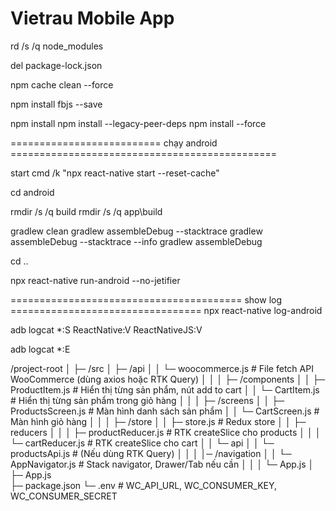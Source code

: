 # Vietrau Mobile App


rd /s /q node_modules

del package-lock.json

npm cache clean --force


npm install fbjs --save

npm install
npm install --legacy-peer-deps
npm install --force



========================== chạy android ==============================================

start cmd /k "npx react-native start --reset-cache"

cd android


rmdir /s /q build
rmdir /s /q app\build

gradlew clean
gradlew assembleDebug --stacktrace
gradlew assembleDebug --stacktrace --info
gradlew assembleDebug

cd ..

npx react-native run-android --no-jetifier


======================================== show log =================================
npx react-native log-android

adb logcat *:S ReactNative:V ReactNativeJS:V

adb logcat *:E




/project-root
│
├─ /src
│   ├─ /api
│   │   └─ woocommerce.js        # File fetch API WooCommerce (dùng axios hoặc RTK Query)
│   │
│   ├─ /components
│   │   ├─ ProductItem.js        # Hiển thị từng sản phẩm, nút add to cart
│   │   └─ CartItem.js           # Hiển thị từng sản phẩm trong giỏ hàng
│   │
│   ├─ /screens
│   │   ├─ ProductsScreen.js     # Màn hình danh sách sản phẩm
│   │   └─ CartScreen.js         # Màn hình giỏ hàng
│   │
│   ├─ /store
│   │   ├─ store.js              # Redux store
│   │   ├─ reducers
│   │   │   ├─ productReducer.js # RTK createSlice cho products
│   │   │   └─ cartReducer.js    # RTK createSlice cho cart
│   │   └─ api
│   │       └─ productsApi.js    # (Nếu dùng RTK Query)
│   │
│   │─ /navigation
│   │    └─ AppNavigator.js       # Stack navigator, Drawer/Tab nếu cần
│   │
│   └─ App.js
│
├─ App.js                        
├─ package.json
└─ .env                          # WC_API_URL, WC_CONSUMER_KEY, WC_CONSUMER_SECRET
